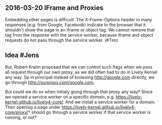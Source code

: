 ## 2016-03-20 IFrame and Proxies

Embedding other pages is difficult. The X-Frame-Options header in many responses (e.g. from Google, Facebook) indicate to the browser that it shouldn't show the page in an iframe or object tag. We cannot remove that tag from the response with the service worker, because iframe and object requests do not pass through the service worker. (#Tim)

## Idea #Jens

But, Robert Krahn proposed that we can control such flags when we pass all request through our own proxy, as we did often had to do in Lively Kernel any way. Sp in principal instead of browsing http://google.com directly, we go through http://ourproxy.com/google.com.

But could we do so when initialy going through that proxy any way? Since we opened a service worker on a specific domain, e.g. https://lively-kernel.github.io/lively4-core/. And we install a service worker for a domain. Then opening a page under  https://lively-kernel.github.io/lively4-core/proxy/* should go through a service worker if that service worker is running, or not?
